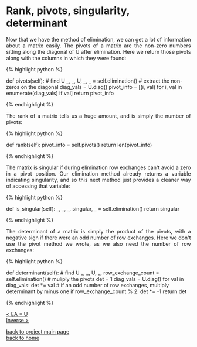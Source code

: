# Rank, pivots, singularity, determinant
<div style="text-align: justify">
<p>Now that we have the method of elimination, we can get a lot of information
about a matrix easily. The pivots of a matrix are the non-zero numbers sitting
along the diagonal of U after elimination. Here we return those pivots along
with the columns in which they were found:</p>
</div>

{% highlight python %}

def pivots(self):
    # find U
    _, _, U, _, _ = self.elimination()
    # extract the non-zeros on the diagonal
    diag_vals = U.diag()
    pivot_info = [(i, val) for i, val in enumerate(diag_vals) if val]
    return pivot_info

{% endhighlight %}

<div style="text-align: justify">
<p>The rank of a matrix tells us a huge amount, and is simply the number of
pivots:</p>
</div>

{% highlight python %}

def rank(self):
    pivot_info = self.pivots()
    return len(pivot_info)

{% endhighlight %}

<div style="text-align: justify">
<p>The matrix is singular if during elimination row exchanges can't avoid a
zero in a pivot position. Our elimination method already returns a variable
indicating singularity, and so this next method just provides a cleaner way of
accessing that variable:</p>
</div>

{% highlight python %}

def is_singular(self):
    _, _, _, singular, _ = self.elimination()
    return singular

{% endhighlight %}

<div style="text-align: justify">
<p>The determinant of a matrix is simply the product of the pivots, with a
negative sign if there were an odd number of row exchanges. Here we don't use
the pivot method we wrote, as we also need the number of row exchanges:</p>
</div>

{% highlight python %}

def determinant(self):
    # find U
    _, _, U, _, row_exchange_count = self.elimination()
    # muliply the pivots
    det = 1
    diag_vals = U.diag()
    for val in diag_vals:
        det *= val
    # if an odd number of row exchanges, multiply determinant by minus one
    if row_exchange_count % 2:
        det *= -1
    return det

{% endhighlight %}

[< EA = U](./elimination.md)\
[Inverse >](./inverse.md)

[back to project main page](./numpy_from_scratch.md)\
[back to home](../README.md)

